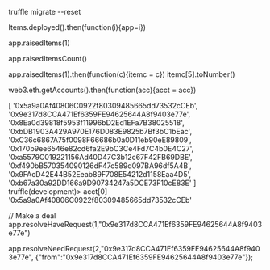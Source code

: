 truffle migrate --reset

Items.deployed().then(function(i){app=i})

app.raisedItems(1)

app.raisedItemsCount()

app.raisedItems(1).then(function(c){itemc = c})
itemc[5].toNumber()


web3.eth.getAccounts().then(function(acc){acct = acc})

[ '0x5a9a0Af40806C0922f80309485665dd73532cCEb',
  '0x9e317d8CCA471Ef6359FE94625644A8f9403e77e',
  '0x8Ea0d39818f5953f11996bD2Ed1EFa7B38025518',
  '0xbDB1903A429A970E176D083E9825b7Bf3bC1bEac',
  '0xC36c6867A75f0098F66686b0a0D11eb90eE89809',
  '0x170b9ee6546e82cd6fa2E9bC3Ce4Fd7C4b0E4C27',
  '0xa5579C019221156Ad40D47C3b12c67F42FB69DBE',
  '0xf490bB570354090126dF47c589d097BA96df5A4B',
  '0x9FAcD42E44B52Eeab89F708E54212d1158Eaa4D5',
  '0xb67a30a92DD166a9D90734247a5DCE73F10cE83E' ]
truffle(development)> acct[0]
'0x5a9a0Af40806C0922f80309485665dd73532cCEb'

// Make a deal
app.resolveHaveRequest(1,"0x9e317d8CCA471Ef6359FE94625644A8f9403e77e")

app.resolveNeedRequest(2,"0x9e317d8CCA471Ef6359FE94625644A8f9403e77e", {"from":"0x9e317d8CCA471Ef6359FE94625644A8f9403e77e"});
